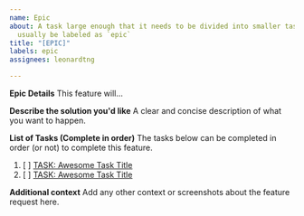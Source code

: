 ```yaml
---
name: Epic
about: A task large enough that it needs to be divided into smaller tasks. It will
  usually be labeled as `epic`
title: "[EPIC]"
labels: epic
assignees: leonardtng

---
```


**Epic Details**
This feature will...

**Describe the solution you'd like**
A clear and concise description of what you want to happen.

**List of Tasks (Complete in order)**
The tasks below can be completed in order (or not) to complete this feature.

1. [ ] [TASK: Awesome Task Title](https://github.com/leonardtng/cryptoscapes/issues/1)
2. [ ] [TASK: Awesome Task Title](https://github.com/leonardtng/cryptoscapes/issues/2)

**Additional context**
Add any other context or screenshots about the feature request here.
